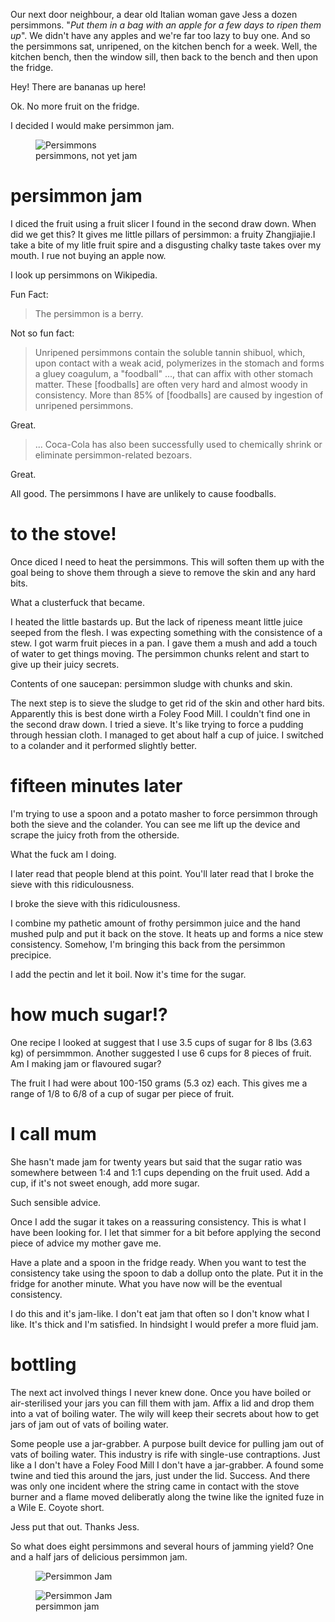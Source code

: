 Our next door neighbour, a dear old Italian woman gave Jess a dozen persimmons. "*Put them in a bag with an apple for a few days to ripen them up*". We didn't have any apples and we're far too lazy to buy one. And so the persimmons sat, unripened, on the kitchen bench for a week. Well, the kitchen bench, then the window sill, then back to the bench and then upon the fridge.

Hey! There are bananas up here!

Ok. No more fruit on the fridge.

I decided I would make persimmon jam.

<div class="polaroid">
  <figure>
    <img src="/images/food/persimmons.jpg" alt="Persimmons"/>
    <figcaption>persimmons, not yet jam</figcaption>
  </figure>
</div>

# persimmon jam
I diced the fruit using a fruit slicer I found in the second draw down. When did we get this? It gives me little pillars of persimmon: a fruity Zhangjiajie.I take a bite of my litle fruit spire and a disgusting chalky taste takes over my mouth. I rue not buying an apple now.

I look up persimmons on Wikipedia.

Fun Fact:

> The persimmon is a berry.

Not so fun fact:

> Unripened persimmons contain the soluble tannin shibuol, which, upon contact with a weak acid, polymerizes in the stomach and forms a gluey coagulum, a "foodball" ..., that can affix with other stomach matter. These [foodballs] are often very hard and almost woody in consistency. More than 85% of [foodballs] are caused by ingestion of unripened persimmons.

Great.

> ... Coca-Cola has also been successfully used to chemically shrink or eliminate persimmon-related bezoars.

Great.

All good. The persimmons I have are unlikely to cause foodballs.

# to the stove!

Once diced I need to heat the persimmons. This will soften them up with the goal being to shove them through a sieve to remove the skin and any hard bits.

What a clusterfuck that became.

I heated the little bastards up. But the lack of ripeness meant little juice seeped from the flesh. I was expecting something with the consistence of a stew. I got warm fruit pieces in a pan. I gave them a mush and add a touch of water to get things moving. The persimmon chunks relent and start to give up their juicy secrets.

Contents of one saucepan: persimmon sludge with chunks and skin.

The next step is to sieve the sludge to get rid of the skin and other hard bits. Apparently this is best done wirth a Foley Food Mill. I couldn't find one in the second draw down. I tried a sieve. It's like trying to force a pudding through hessian cloth. I managed to get about half a cup of juice. I switched to a colander and it performed slightly better.

# fifteen minutes later

I'm trying to use a spoon and a potato masher to force persimmon through both the sieve and the colander. You can see me lift up the device and scrape the juicy froth from the otherside.

What the fuck am I doing.

I later read that people blend at this point. You'll later read that I broke the sieve with this ridiculousness.

I broke the sieve with this ridiculousness.

I combine my pathetic amount of frothy persimmon juice and the hand mushed pulp and put it back on the stove. It heats up and forms a nice stew consistency. Somehow, I'm bringing this back from the persimmon precipice.

I add the pectin and let it boil. Now it's time for the sugar.

# how much sugar!?
One recipe I looked at suggest that I use 3.5 cups of sugar for 8 lbs (3.63 kg) of persimmmon. Another suggested I use 6 cups for 8 pieces of fruit. Am I making jam or flavoured sugar?

The fruit I had were about 100-150 grams (5.3 oz) each. This gives me a range of 1/8 to 6/8 of a cup of sugar per piece of fruit.

# I call mum

She hasn't made jam for twenty years but said that the sugar ratio was somewhere between 1:4 and 1:1 cups depending on the fruit used. Add a cup, if it's not sweet enough, add more sugar.

Such sensible advice.

Once I add the sugar it takes on a reassuring consistency. This is what I have been looking for. I let that simmer for a bit before applying the second piece of advice my mother gave me.

Have a plate and a spoon in the fridge ready. When you want to test the consistency take using the spoon to dab a dollup onto the plate. Put it in the fridge for another minute. What you have now will be the eventual consistency.

I do this and it's jam-like. I don't eat jam that often so I don't know what I like. It's thick and I'm satisfied. In hindsight I would prefer a more fluid jam.

# bottling

The next act involved things I never knew done. Once you have boiled or air-sterilised your jars you can fill them with jam. Affix a lid and drop them into a vat of boiling water. The wily will keep their secrets about how to get jars of jam out of vats of boiling water.

Some people use a jar-grabber. A purpose built device for pulling jam out of vats of boiling water. This industry is rife with single-use contraptions. Just like a I don't have a Foley Food Mill I don't have a jar-grabber. A found some twine and tied this around the jars, just under the lid. Success. And there was only one incident where the string came in contact with the stove burner and a flame moved deliberatly along the twine like the ignited fuze in a Wile E. Coyote short.

Jess put that out. Thanks Jess.

So what does eight persimmons and several hours of jamming yield? One and a half jars of delicious persimmon jam.

<div class="polaroid">
  <figure class="hidden">
    <img src="/images/food/persimmon-jam.jpg" alt="Persimmon Jam"/>
  </figure>
  <figure>
    <img src="/images/food/persimmon-jam.jpg" alt="Persimmon Jam"/>
    <figcaption>persimmon jam</figcaption>
  </figure>
</div>